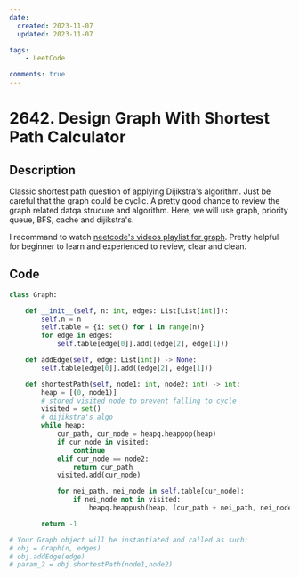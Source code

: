 ```yaml
---
date:
  created: 2023-11-07
  updated: 2023-11-07

tags:
    - LeetCode

comments: true
---
```

# 2642. Design Graph With Shortest Path Calculator

## Description

Classic shortest path question of applying Dijikstra's algorithm. Just be careful that the graph could be cyclic. A pretty good chance to review the graph related datqa strucure and algorithm. Here, we will use graph, priority queue, BFS, cache and dijikstra's.

I recommand to watch [neetcode's videos playlist for graph](https://www.youtube.com/playlist?list=PLot-Xpze53ldBT_7QA8NVot219jFNr_GI). Pretty helpful for beginner to learn and experienced to review, clear and clean.

## Code

```python
class Graph:

    def __init__(self, n: int, edges: List[List[int]]):
        self.n = n
        self.table = {i: set() for i in range(n)}
        for edge in edges:
            self.table[edge[0]].add((edge[2], edge[1]))

    def addEdge(self, edge: List[int]) -> None:
        self.table[edge[0]].add((edge[2], edge[1]))

    def shortestPath(self, node1: int, node2: int) -> int:
        heap = [(0, node1)]
        # stored visited node to prevent falling to cycle
        visited = set()
        # dijikstra's algo
        while heap:
            cur_path, cur_node = heapq.heappop(heap)
            if cur_node in visited:
                continue
            elif cur_node == node2:
                return cur_path
            visited.add(cur_node)

            for nei_path, nei_node in self.table[cur_node]:
                if nei_node not in visited:
                    heapq.heappush(heap, (cur_path + nei_path, nei_node))

        return -1

# Your Graph object will be instantiated and called as such:
# obj = Graph(n, edges)
# obj.addEdge(edge)
# param_2 = obj.shortestPath(node1,node2)
```